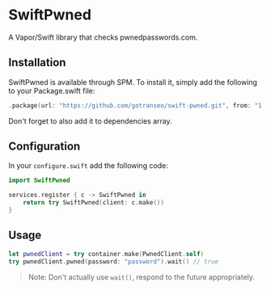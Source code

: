 # SwiftPwned

A Vapor/Swift library that checks pwnedpasswords.com.

## Installation

SwiftPwned is available through SPM. To install it, simply add the following to your Package.swift file:

```swift
.package(url: "https://github.com/gotranseo/swift-pwned.git", from: "1.0.0")
```

Don't forget to also add it to dependencies array.

## Configuration

In your `configure.swift` add the following code:

```swift
import SwiftPwned

services.register { c -> SwiftPwned in
    return try SwiftPwned(client: c.make())
}
```

## Usage

```swift
let pwnedClient = try container.make(PwnedClient.self)
try pwnedClient.pwned(password: "password").wait() // true
```

> Note: Don't actually use `wait()`, respond to the future appropriately.
